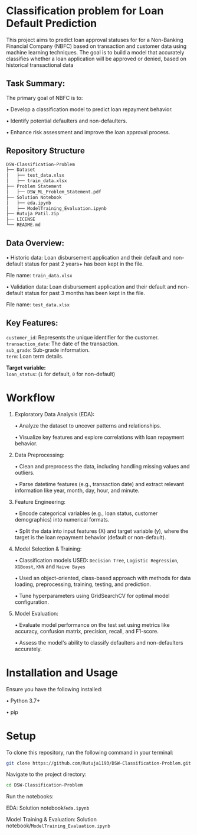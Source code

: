 # Classification problem for Loan Default Prediction

This project aims to predict loan approval statuses for for a Non-Banking Financial Company (NBFC) based on transaction and customer data using machine learning techniques. The goal is to build a model that accurately classifies whether a loan application will be approved or denied, based on historical transactional data

## Task Summary: 

The primary goal of NBFC is to:

   • Develop a classification model to predict loan repayment behavior.

   • Identify potential defaulters and non-defaulters.

   • Enhance risk assessment and improve the loan approval process.

## Repository Structure

```bash
DSW-Classification-Problem
├── Dataset
│   ├── test_data.xlsx
│   ├── train_data.xlsx
├── Problem Statement
│   ├── DSW_ML_Problem_Statement.pdf
├── Solution Notebook
│   ├── eda.ipynb
│   ├── ModelTraining_Evaluation.ipynb
├── Rutuja Patil.zip
├── LICENSE
└── README.md
```

## Data Overview: 

• Historic data: Loan disbursement application and their default and non-default 
status for past 2 years+ has been kept in the file. 

File name: `train_data.xlsx `

• Validation data: Loan disbursement application and their default and non-default 
status for past 3 months has been kept in the file. 

File name: `test_data.xlsx` 

## Key Features:

`customer_id`: Represents the unique identifier for the customer.  
`transaction_date`: The date of the transaction.  
`sub_grade`: Sub-grade information.  
`term`: Loan term details.  

**Target variable:**  
`loan_status`: (`1` for default, `0` for non-default)

# Workflow

1. Exploratory Data Analysis (EDA):

      • Analyze the dataset to uncover patterns and relationships.
  
      • Visualize key features and explore correlations with loan repayment behavior.

2. Data Preprocessing:

      • Clean and preprocess the data, including handling missing values and outliers.

      • Parse datetime features (e.g., transaction date) and extract relevant information like year, month, day, hour, and minute.

3. Feature Engineering:

      • Encode categorical variables (e.g., loan status, customer demographics) into numerical formats.

      • Split the data into input features (X) and target variable (y), where the target is the loan repayment behavior (default or non-default).

4. Model Selection & Training:

      • Classification models USED: `Decision Tree`, `Logistic Regression`, `XGBoost`, `KNN` and `Naive Bayes`
 
      • Used an object-oriented, class-based approach with methods for data loading, preprocessing, training, testing, and prediction.
  
      • Tune hyperparameters using GridSearchCV for optimal model configuration.

5. Model Evaluation:

      • Evaluate model performance on the test set using metrics like accuracy, confusion matrix, precision, recall, and F1-score.

      • Assess the model's ability to classify defaulters and non-defaulters accurately.



# Installation and Usage
Ensure you have the following installed:

• Python 3.7+

• pip

# Setup
To clone this repository, run the following command in your terminal:

```bash
git clone https://github.com/Rutuja1193/DSW-Classification-Problem.git
```

Navigate to the project directory:
```bash
cd DSW-Classification-Problem
```
Run the notebooks:

EDA: Solution notebook/`eda.ipynb`

Model Training & Evaluation: Solution notebook/`ModelTraining_Evaluation.ipynb`
